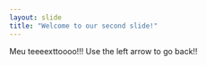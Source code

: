 ```yaml
---
layout: slide
title: "Welcome to our second slide!"
---
```

Meu teeeexttoooo!!!
Use the left arrow to go back!!
